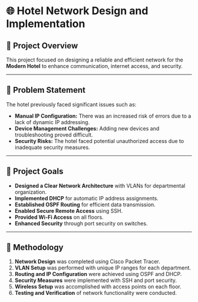 # 🌐 Hotel Network Design and Implementation

## 🏨 Project Overview

This project focused on designing a reliable and efficient network for the **Modern Hotel** to enhance communication, internet access, and security.

---

## 🚩 Problem Statement

The hotel previously faced significant issues such as:

- **Manual IP Configuration:** There was an increased risk of errors due to a lack of dynamic IP addressing.
- **Device Management Challenges:** Adding new devices and troubleshooting proved difficult.
- **Security Risks:** The hotel faced potential unauthorized access due to inadequate security measures.

---

## 🎯 Project Goals

- **Designed a Clear Network Architecture** with VLANs for departmental organization.
- **Implemented DHCP** for automatic IP address assignments.
- **Established OSPF Routing** for efficient data transmission.
- **Enabled Secure Remote Access** using SSH.
- **Provided Wi-Fi Access** on all floors.
- **Enhanced Security** through port security on switches.

---

## 🔧 Methodology

1. **Network Design** was completed using Cisco Packet Tracer.
2. **VLAN Setup** was performed with unique IP ranges for each department.
3. **Routing and IP Configuration** were achieved using OSPF and DHCP.
4. **Security Measures** were implemented with SSH and port security.
5. **Wireless Setup** was accomplished with access points on each floor.
6. **Testing and Verification** of network functionality were conducted.



